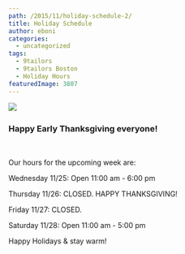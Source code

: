```yaml
---
path: /2015/11/holiday-schedule-2/
title: Holiday Schedule
author: eboni
categories: 
  - uncategorized
tags: 
  - 9tailors
  - 9tailors Boston
  - Holiday Hours
featuredImage: 3807
---
```

![](https://s-media-cache-ak0.pinimg.com/736x/ce/6f/e1/ce6fe18d0d19affc0e2d81f4a7ded164.jpg)  

### Happy Early Thanksgiving everyone!

 

Our hours for the upcoming week are:

Wednesday 11/25: Open 11:00 am - 6:00 pm

Thursday 11/26: CLOSED. HAPPY THANKSGIVING!

Friday 11/27: CLOSED.

Saturday 11/28: Open 11:00 am - 5:00 pm

Happy Holidays & stay warm!